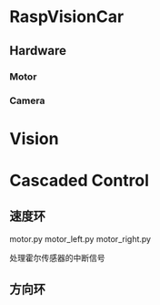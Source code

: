 # RaspVisionCar



## Hardware

### Motor

### Camera


# Vision



# Cascaded Control



## 速度环

motor.py
motor_left.py
motor_right.py

处理霍尔传感器的中断信号

## 方向环


